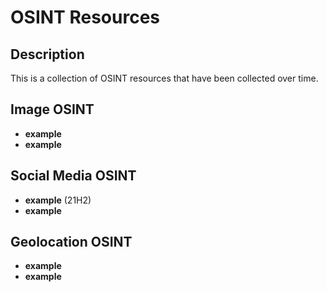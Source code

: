 <h1>OSINT Resources</h1>

<h2>Description</h2>
This is a collection of OSINT resources that have been collected over time.
<br />


<h2>Image OSINT</h2>

- <b>example</b> 
- <b>example</b>

<h2>Social Media OSINT</h2>

- <b>example</b> (21H2)
- <b>example</b>

<h2>Geolocation OSINT</h2>
 
 - <b>example</b> 
 - <b>example</b>

</p>

<!--
 ```diff
- text in red
+ text in green
! text in orange
# text in gray
@@ text in purple (and bold)@@
```
--!>
